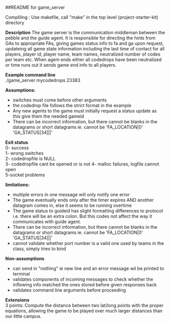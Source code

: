##README for game_server

Compliling : Use makefile, call "make" in the top level (project-starter-kit) directory 

**Description**
The game server is the communication middleman between the pebble and the guide agent. It is responsible for directing the hints from GAs to appropriate FAs, giving games status info to fa and ga upon request, updateing all game state information including the last time of contact for all players, player id, player name, team names, neutralized number of codes per team etc. When agem ends either all codedrops have been neutralized or time runs out it sends game end info to all players.

**Example command line**  
./game_server mycodedrops 23383

**Assumptions:**
- switches must come before other arguments  
- the codedrop file follows the strict format in the example
- Any new agents to the game must initially request a status update as this give them the needed gameid
- There can be incorrect information, but there cannot be blanks in the datagrams or short datagrams ie. cannot be 'FA_LOCATION|0' 'GA_STATUS|34|||'

**Exit status**  
0- success  
1- wrong switches  
2- codedropfile is NULL  
3- codedropfile cant be opened or is not 
4- malloc failures, logfile cannot open  
5-socket problems

**limitations:** 
- multiple errors in one message will only notify one error
- The game eventually ends only after the timer expires AND another datagram comes in, else it seems to be running overtime
- The game status to guideid has slight formatting differences to protocol i.e. there will be an extra colon. But this codes not affect the way it communicates with guide agent.
- There can be incorrect information, but there cannot be blanks in the datagrams or short datagrams ie. cannot be 'FA_LOCATION|0' 'GA_STATUS|34|||'
- cannot validate whether port number is a valid one used by teams in the class, simply tries to bind

**Non-assumptions**
- can send in "nothing" ie new line and an error message wil be printed to terminal
- validates components of incoming messages to check whether the inflowing info matched the ones stored before given responses back
- validates command line arguments before proceeding


**Extensions**  
3 points: Compute the distance between two lat/long points with the proper equations, allowing the game to be played over much larger distances than our little campus.
